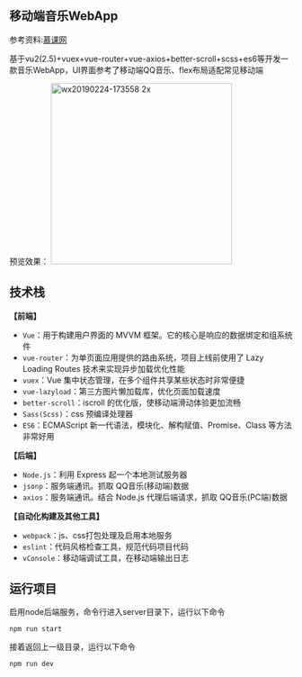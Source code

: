 ## 移动端音乐WebApp

参考资料:[慕课网](http://coding.imooc.com/class/107.html)

基于vu2(2.5)+vuex+vue-router+vue-axios+better-scroll+scss+es6等开发一款音乐WebApp，UI界面参考了移动端QQ音乐、flex布局适配常见移动端

预览效果：
<img width="322" alt="wx20190224-173558 2x" src="https://user-images.githubusercontent.com/6395813/53297641-3642b980-385c-11e9-96db-e11d80105f7d.png">

## 技术栈

**【前端】**

- `Vue`：用于构建用户界面的 MVVM 框架。它的核心是响应的数据绑定和组系统件
- `vue-router`：为单页面应用提供的路由系统，项目上线前使用了 Lazy Loading Routes 技术来实现异步加载优化性能
- `vuex`：Vue 集中状态管理，在多个组件共享某些状态时非常便捷
- `vue-lazyload`：第三方图片懒加载库，优化页面加载速度
- `better-scroll`：iscroll 的优化版，使移动端滑动体验更加流畅
- `Sass(Scss)`：css 预编译处理器
- `ES6`：ECMAScript 新一代语法，模块化、解构赋值、Promise、Class 等方法非常好用

**【后端】**

- `Node.js`：利用 Express 起一个本地测试服务器
- `jsonp`：服务端通讯。抓取 QQ音乐(移动端)数据
- `axios`：服务端通讯。结合 Node.js 代理后端请求，抓取 QQ音乐(PC端)数据

**【自动化构建及其他工具】**

- `webpack`：js、css打包处理及启用本地服务
- `eslint`：代码风格检查工具，规范代码项目代码
- `vConsole`：移动端调试工具，在移动端输出日志

## 运行项目

启用node后端服务，命令行进入server目录下，运行以下命令

```npm run start```

接着返回上一级目录，运行以下命令

```npm run dev```
